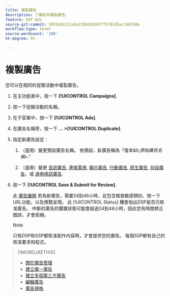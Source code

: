 ```yaml
---
title: 複製廣告
description: 了解如何複製廣告。
feature: DSP Ads
source-git-commit: 3059a5b211a8a219b02930f7f5763d5ec1467b8e
workflow-type: tm+mt
source-wordcount: '180'
ht-degree: 0%

---
```


# 複製廣告

您可以在相同的促銷活動中複製廣告。

1. 在主功能表中，按一下 **[!UICONTROL Campaigns]**.

1. 按一下促銷活動的名稱。

1. 在子菜單中，按一下 **[!UICONTROL Ads]**.

1. 在廣告名稱旁，按一下  **... >[!UICONTROL Duplicate]**.

1. 指定新廣告設定：

   1. （選用）變更預設廣告名稱。 依預設，新廣告稱為「復本\&lt;*原始廣告名稱*\>.&quot;

   1. （選用）變更 [音訊廣告](ad-settings-audio.md), [連接電視](ad-settings-connected-tv.md), [顯示廣告](ad-settings-display.md), [行動廣告](ad-settings-mobile.md), [原生廣告](ad-settings-native.md), [前段廣告](ad-settings-pre-roll.md)，或 [通用視訊廣告](ad-settings-universal-video.md).

1. 按一下 **[!UICONTROL Save & Submit for Review]**.

   此 [廣告審閱](ad-about.md) 若為新廣告，需要24到48小時，且包含檢查敏感類別、按一下URL功能，以及預覽呈現。 此 [!UICONTROL Status] 欄會指出DSP是否已核准廣告。 中斷的廣告的擱置狀態可能會超過24到48小時，因此您有時間修正錯誤，才會拒絕。

   >[!NOTE]
   >
   >只有DSP和SSP都核准創作內容時，才會提供您的廣告。 每個SSP都有自己的核准要求和程式。

>[!MORELIKETHIS]
>
>* [關於廣告管理](ad-about.md)
>* [建立單一廣告](ad-create.md)
>* [建立多個第三方廣告](ad-create-multiple.md)
>* [編輯廣告](ad-edit.md)
>* [廣告規格](ad-specs.md)

